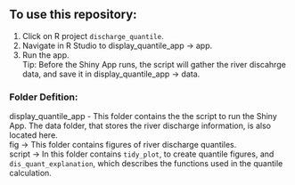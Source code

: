 ## To use this repository:  
1. Click on R project `discharge_quantile`.  
2. Navigate in R Studio to display_quantile_app -> app.   
3. Run the app.   
Tip: Before the Shiny App runs, the script will gather the river discahrge data, and save it in display_quantile_app -> data.  
  
  ### Folder Defition:  
  display_quantile_app - This folder contains the the script to run the Shiny App. The data folder, that stores the river discharge information, is also located here.  
  fig -> This folder contains figures of river discharge quantiles.  
  script -> In this folder contains  `tidy_plot`, to create quantile figures, and `dis_quant_explanation`, which describes the functions used in the quantile calculation. 
